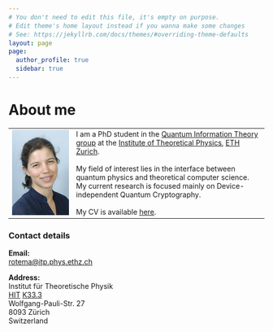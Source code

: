 ```yaml
---
# You don't need to edit this file, it's empty on purpose.
# Edit theme's home layout instead if you wanna make some changes
# See: https://jekyllrb.com/docs/themes/#overriding-theme-defaults
layout: page
page:
  author_profile: true
  sidebar: true
---
```

# About me

<table style="width:100%">
  <tr>
    <td width="25%" height="25%"><img src="/assets/pictures/ETH_web_Arnon.jpg" ></td>
    <td>I am a PhD student in the <a href="http://www.qit.ethz.ch/">Quantum Information Theory group</a> at the <a href="http://www.itp.phys.ethz.ch/">Institute of Theoretical Physics</a>, <a href="https://www.ethz.ch/en.html">ETH Zurich</a>.
<br/><br/>
My field of interest lies in the interface between quantum physics and theoretical computer science. My current research is focused mainly on Device-independent Quantum Cryptography. 
<br/><br/>
My CV is available <a href="/cv/">here</a>.
</td> 
  </tr>
</table>



### Contact details

**Email:** <br/>
rotema@itp.phys.ethz.ch

**Address:** <br/>
Institut für Theoretische Physik <br/>
[HIT](http://www.mapsearch.ethz.ch/map.do;msSessionid=SxGnYWJQLzk3szGcjYfyG4qFKR2hTdhJhQJ0pTVnjMzn15MRsL0J!1762351299?gebaeudeMap=HIT&farbcode=c000&lang=de) [K33.3](http://www.rauminfo.ethz.ch/Rauminfo/grundrissplan.gif?gebaeude=HIT&geschoss=K&raumNr=33.3&) <br/>
Wolfgang-Pauli-Str. 27 <br/>
8093 Zürich <br/>
Switzerland <br/>

